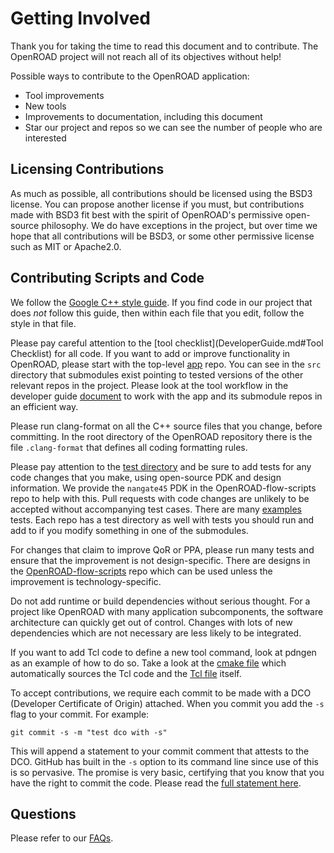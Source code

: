 # Getting Involved

Thank you for taking the time to read this document and to contribute.
The OpenROAD project will not reach all of its objectives without help!

Possible ways to contribute to the OpenROAD application:

- Tool improvements
- New tools
- Improvements to documentation, including this document
- Star our project and repos so we can see the number of people
    who are interested

## Licensing Contributions

As much as possible, all contributions should be licensed using the BSD3
license. You can propose another license if you must, but contributions
made with BSD3 fit best with the spirit of OpenROAD's permissive open-source
philosophy. We do have exceptions in the project, but over time we hope
that all contributions will be BSD3, or some other permissive license such as MIT
or Apache2.0.

## Contributing Scripts and Code

We follow the [Google C++ style guide](https://google.github.io/styleguide/cppguide.html).
If you find code in our project that does *not* follow this guide, then within each file that
you edit, follow the style in that file.

Please pay careful attention to the
[tool checklist](DeveloperGuide.md#Tool Checklist) for all code. If you want
to add or improve functionality in OpenROAD, please start with the
top-level [app](https://github.com/The-OpenROAD-Project/OpenROAD/) repo. You
can see in the `src` directory that submodules exist pointing to tested
versions of the other relevant repos in the project. Please look at the
tool workflow in the developer guide [document](DeveloperGuide.md)
to work with the app and its submodule repos in an efficient way.

Please run clang-format on all the C++ source files that you change, before
committing. In the root directory of the OpenROAD repository there is the
file `.clang-format` that defines all coding formatting rules.

Please pay attention to the
[test directory](https://github.com/The-OpenROAD-Project/OpenROAD/tree/master/test)
and be sure to add tests for any code changes that you make, using open-source
PDK and design information. We provide the `nangate45` PDK in
the OpenROAD-flow-scripts repo to help with this. Pull requests with
code changes are unlikely to be accepted without accompanying test
cases. There are many
[examples](https://github.com/The-OpenROAD-Project/OpenROAD/blob/master/test/gcd_nangate45.tcl)
tests. Each repo has a test directory as well with tests you should run
and add to if you modify something in one of the submodules.

For changes that claim to improve QoR or PPA, please run many tests and
ensure that the improvement is not design-specific. There are designs in
the
[OpenROAD-flow-scripts](https://github.com/The-OpenROAD-Project/OpenROAD-flow-scripts/)
repo which can be used unless the improvement is technology-specific.

Do not add runtime or build dependencies without serious thought. For a
project like OpenROAD with many application subcomponents, the software
architecture can quickly get out of control. Changes with lots of new
dependencies which are not necessary are less likely to be integrated.

If you want to add Tcl code to define a new tool command, look at pdngen
as an example of how to do so. Take a look at the
[cmake file](https://github.com/The-OpenROAD-Project/OpenROAD/blob/master/src/CMakeLists.txt)
which automatically sources the Tcl code and the
[Tcl file](https://github.com/The-OpenROAD-Project/OpenROAD/blob/master/src/pdn/src/PdnGen.tcl)
itself.

To accept contributions, we require each commit to be made with a DCO (Developer
Certificate of Origin) attached.
When you commit you add the `-s` flag to your commit. For example:

``` shell
git commit -s -m "test dco with -s"
```

This will append a statement to your commit comment that attests to the DCO. GitHub
has built in the `-s` option to its command line since use of this is so
pervasive. The promise is very basic, certifying that you know that you
have the right to commit the code. Please read the  [full statement
here](https://developercertificate.org/).

## Questions

Please refer to our [FAQs](../user/FAQS.md).
